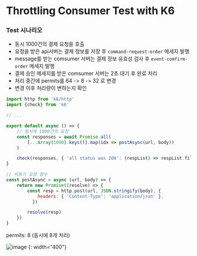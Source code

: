 # Throttling Consumer Test with K6


### Test 시나리오
- 동시 1000건의 결제 요청을 호출
- 요청을 받은 api서버는 결제 정보를 저장 후 `command-request-order` 메세지 발행
- message를 받는 comsumer 서버는 결제 정보 유효성 검사 후 `event-comfirm-order` 메세지 발행
- 결제 승인 메세지를 받은 comsumer 서버는 2초 대기 후 완료 처리
- 처리 중간에 permits를 64 -> 8 -> 32 로 변경
- 변경 이후 처리량이 변하는지 확인
````javaScript
import http from 'k6/http'
import {check} from 'k6'

// ...

export default async () => {
    // 동시에 1000건의 요청
    const responses = await Promise.all( 
        [...Array(1000).keys()].map(idx => postAsync(url, body))
    )

    check(responses, { 'all status was 200': (respList) => respList.filter(r => r.status !== 200).length === 0 })
}

// 비동기 요청 함수 
const postAsync = async (url, body) => {
    return new Promise((resolve) => {
        const resp = http.post(url, JSON.stringify(body), {
            headers: { 'Content-Type': 'application/json' },
          })

        resolve(resp)
    })
}
````

permits: 8 (동시에 8개 처리)

![image](https://github.com/ykh8383633/asynchronousPaymentSystem/assets/86603009/1b31fdc6-8f47-4330-975b-0edb54dafede) {: width="400"}

